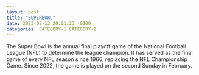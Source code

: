 ```yaml
---
layout: post
title: "SUPERBOWL"
date: 2023-02-13 20:01:23 -0100
categories: CATEGORY-1 CATEGORY-2
---
```

The Super Bowl is the annual final playoff game of the National Football League (NFL) to determine the league champion. It has served as the final game of every NFL season since 1966, replacing the NFL Championship Game. Since 2022, the game is played on the second Sunday in February. 
